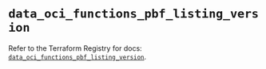 # `data_oci_functions_pbf_listing_version`

Refer to the Terraform Registry for docs: [`data_oci_functions_pbf_listing_version`](https://registry.terraform.io/providers/oracle/oci/6.18.0/docs/data-sources/functions_pbf_listing_version).
